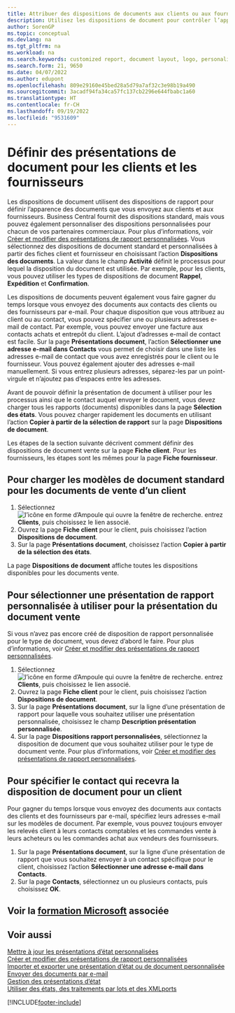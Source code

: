 ```yaml
---
title: Attribuer des dispositions de documents aux clients ou aux fournisseurs
description: Utilisez les dispositions de document pour contrôler l’apparence et le format des documents tels que les factures et les commandes que vous envoyez aux clients et aux fournisseurs.
author: SorenGP
ms.topic: conceptual
ms.devlang: na
ms.tgt_pltfrm: na
ms.workload: na
ms.search.keywords: customized report, document layout, logo, personalize
ms.search.form: 21, 9650
ms.date: 04/07/2022
ms.author: edupont
ms.openlocfilehash: 809e29160e45bed28a5d79a7af32c3e98b19a490
ms.sourcegitcommit: 3acadf94fa34ca57fc137cb2296e644fbabc1a60
ms.translationtype: HT
ms.contentlocale: fr-CH
ms.lasthandoff: 09/19/2022
ms.locfileid: "9531609"
---
```

# <a name="define-document-layouts-for-customers-and-vendors"></a>Définir des présentations de document pour les clients et les fournisseurs

Les dispositions de document utilisent des dispositions de rapport pour définir l’apparence des documents que vous envoyez aux clients et aux fournisseurs. Business Central fournit des dispositions standard, mais vous pouvez également personnaliser des dispositions personnalisées pour chacun de vos partenaires commerciaux. Pour plus d’informations, voir [Créer et modifier des présentations de rapport personnalisées](ui-how-create-custom-report-layout.md). Vous sélectionnez des dispositions de document standard et personnalisées à partir des fiches client et fournisseur en choisissant l’action **Dispositions des documents**. La valeur dans le champ **Activité** définit le processus pour lequel la disposition du document est utilisée. Par exemple, pour les clients, vous pouvez utiliser les types de dispositions de document **Rappel**, **Expédition** et **Confirmation**.

Les dispositions de documents peuvent également vous faire gagner du temps lorsque vous envoyez des documents aux contacts des clients ou des fournisseurs par e-mail. Pour chaque disposition que vous attribuez au client ou au contact, vous pouvez spécifier une ou plusieurs adresses e-mail de contact. Par exemple, vous pouvez envoyer une facture aux contacts achats et entrepôt du client. L’ajout d’adresses e-mail de contact est facile. Sur la page **Présentations document**, l’action **Sélectionner une adresse e-mail dans Contacts** vous permet de choisir dans une liste les adresses e-mail de contact que vous avez enregistrés pour le client ou le fournisseur. Vous pouvez également ajouter des adresses e-mail manuellement. Si vous entrez plusieurs adresses, séparez-les par un point-virgule et n’ajoutez pas d’espaces entre les adresses.

Avant de pouvoir définir la présentation de document à utiliser pour les processus ainsi que le contact auquel envoyer le document, vous devez charger tous les rapports (documents) disponibles dans la page **Sélection des états**. Vous pouvez charger rapidement les documents en utilisant l’action **Copier à partir de la sélection de rapport** sur la page **Dispositions de document**.

Les étapes de la section suivante décrivent comment définir des dispositions de document vente sur la page **Fiche client**. Pour les fournisseurs, les étapes sont les mêmes pour la page **Fiche fournisseur**.

## <a name="to-load-the-standard-document-layouts-for-sales-documents-for-a-customer"></a>Pour charger les modèles de document standard pour les documents de vente d’un client

1. Sélectionnez ![l’icône en forme d’Ampoule qui ouvre la fenêtre de recherche.](media/ui-search/search_small.png "Dites-moi ce que vous voulez faire") entrez **Clients**, puis choisissez le lien associé.
2. Ouvrez la page **Fiche client** pour le client, puis choisissez l’action **Dispositions de document**.
3. Sur la page **Présentations document**, choisissez l’action **Copier à partir de la sélection des états**.

La page **Dispositions de document** affiche toutes les dispositions disponibles pour les documents vente. 

## <a name="to-select-a-custom-report-layout-to-use-for-the-sales-document-layout"></a>Pour sélectionner une présentation de rapport personnalisée à utiliser pour la présentation du document vente

Si vous n’avez pas encore créé de disposition de rapport personnalisée pour le type de document, vous devez d’abord le faire. Pour plus d’informations, voir [Créer et modifier des présentations de rapport personnalisées](ui-how-create-custom-report-layout.md).

1. Sélectionnez ![l’icône en forme d’Ampoule qui ouvre la fenêtre de recherche.](media/ui-search/search_small.png "Dites-moi ce que vous voulez faire") entrez **Clients**, puis choisissez le lien associé.
2. Ouvrez la page **Fiche client** pour le client, puis choisissez l’action **Dispositions de document**.
3. Sur la page **Présentations document**, sur la ligne d’une présentation de rapport pour laquelle vous souhaitez utiliser une présentation personnalisée, choisissez le champ **Description présentation personnalisée**.
4. Sur la page **Dispositions rapport personnalisées**, sélectionnez la disposition de document que vous souhaitez utiliser pour le type de document vente. Pour plus d’informations, voir [Créer et modifier des présentations de rapport personnalisées](ui-how-create-custom-report-layout.md).

## <a name="to-specify-which-contact-will-receive-which-document-layout-for-a-customer"></a>Pour spécifier le contact qui recevra la disposition de document pour un client

Pour gagner du temps lorsque vous envoyez des documents aux contacts des clients et des fournisseurs par e-mail, spécifiez leurs adresses e-mail sur les modèles de document. Par exemple, vous pouvez toujours envoyer les relevés client à leurs contacts comptables et les commandes vente à leurs acheteurs ou les commandes achat aux vendeurs des fournisseurs.

1. Sur la page **Présentations document**, sur la ligne d’une présentation de rapport que vous souhaitez envoyer à un contact spécifique pour le client, choisissez l’action **Sélectionner une adresse e-mail dans Contacts**.
2. Sur la page **Contacts**, sélectionnez un ou plusieurs contacts, puis choisissez **OK**.

## <a name="see-related-microsoft-training"></a>Voir la [formation Microsoft](/training/modules/change-documents-dynamics-365-business-central/) associée

## <a name="see-also"></a>Voir aussi

[Mettre à jour les présentations d’état personnalisées](ui-update-report-layouts.md)  
[Créer et modifier des présentations de rapport personnalisées](ui-how-create-custom-report-layout.md)  
[Importer et exporter une présentation d’état ou de document personnalisée](ui-how-import-and-export-report-layout.md)  
[Envoyer des documents par e-mail](ui-how-send-documents-email.md)  
[Gestion des présentations d’état](ui-manage-report-layouts.md)  
[Utiliser des états, des traitements par lots et des XMLports](ui-work-report.md)  


[!INCLUDE[footer-include](includes/footer-banner.md)]
